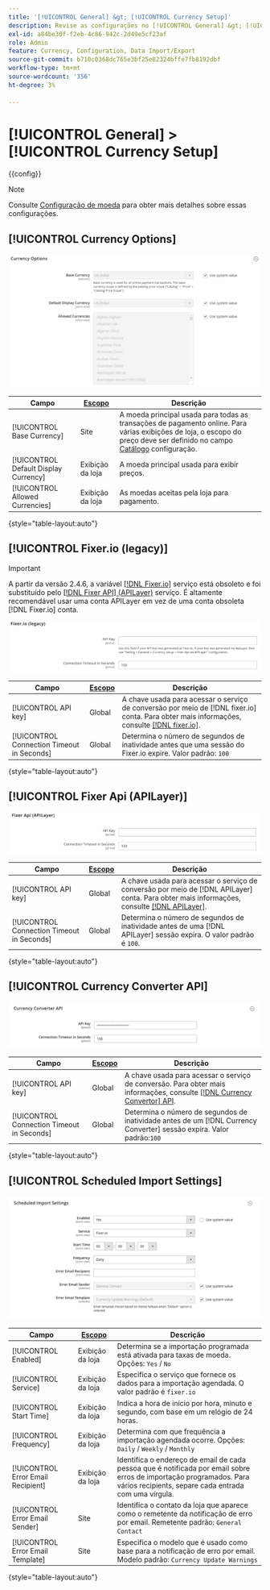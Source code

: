 ```yaml
---
title: '[!UICONTROL General] &gt; [!UICONTROL Currency Setup]'
description: Revise as configurações no [!UICONTROL General] &gt; [!UICONTROL Currency Setup] página do Administrador do Commerce.
exl-id: a84be30f-f2eb-4c86-942c-2d49e5cf23af
role: Admin
feature: Currency, Configuration, Data Import/Export
source-git-commit: b710c0368dc765e3bf25e82324bffe7fb8192dbf
workflow-type: tm+mt
source-wordcount: '356'
ht-degree: 3%

---
```


# [!UICONTROL General] > [!UICONTROL Currency Setup]

{{config}}

>[!NOTE]
>
>Consulte [Configuração de moeda](../../stores-purchase/currency-configuration.md) para obter mais detalhes sobre essas configurações.

## [!UICONTROL Currency Options]

![Moeda Configuração > Opções de Moeda](./assets/currency-setup-currency-options.png)<!-- zoom -->

| Campo | [Escopo](../../getting-started/websites-stores-views.md#scope-settings) | Descrição |
|--- |--- |--- |
| [!UICONTROL Base Currency] | Site | A moeda principal usada para todas as transações de pagamento online. Para várias exibições de loja, o escopo do preço deve ser definido no campo [Catálogo](../catalog/catalog.md) configuração. |
| [!UICONTROL Default Display Currency] | Exibição da loja | A moeda principal usada para exibir preços. |
| [!UICONTROL Allowed Currencies] | Exibição da loja | As moedas aceitas pela loja para pagamento. |

{style="table-layout:auto"}

## [!UICONTROL Fixer.io (legacy)]

>[!IMPORTANT]
>
>A partir da versão 2.4.6, a variável [[!DNL Fixer.io]](https://fixer.io/) serviço está obsoleto e foi substituído pelo [[!DNL Fixer API] (APILayer)](https://apilayer.com/marketplace/fixer-api) serviço. É altamente recomendável usar uma conta APILayer em vez de uma conta obsoleta [!DNL Fixer.io] conta.

![Configuração de moeda > Fixer.io](./assets/currency-setup-fixer.png)<!-- zoom -->

| Campo | [Escopo](../../getting-started/websites-stores-views.md#scope-settings) | Descrição |
|--- |--- |--- |
| [!UICONTROL API key] | Global | A chave usada para acessar o serviço de conversão por meio de [!DNL fixer.io] conta. Para obter mais informações, consulte [[!DNL fixer.io]](https://fixer.io/). |
| [!UICONTROL Connection Timeout in Seconds] | Global | Determina o número de segundos de inatividade antes que uma sessão do Fixer.io expire. Valor padrão: `100` |

{style="table-layout:auto"}

## [!UICONTROL Fixer Api (APILayer)]

![Configuração de moeda > Api de correção (APILayer)](./assets/currency-setup-fixer-api.png)<!-- zoom -->

| Campo | [Escopo](../../getting-started/websites-stores-views.md#scope-settings) | Descrição |
|--- |--- |--- |
| [!UICONTROL API key] | Global | A chave usada para acessar o serviço de conversão por meio de [!DNL APILayer] conta. Para obter mais informações, consulte [[!DNL APILayer]](https://apilayer.com/). |
| [!UICONTROL Connection Timeout in Seconds] | Global | Determina o número de segundos de inatividade antes de uma [!DNL APILayer] sessão expira. O valor padrão é `100`. |

{style="table-layout:auto"}

## [!UICONTROL Currency Converter API]

![Configuração de moeda > API do Conversor de moeda](./assets/currency-setup-converter.png)<!-- zoom -->

| Campo | [Escopo](../../getting-started/websites-stores-views.md#scope-settings) | Descrição |
|--- |--- |--- |
| [!UICONTROL API key] | Global | A chave usada para acessar o serviço de conversão. Para obter mais informações, consulte [[!DNL Currency Convertor] API](https://free.currencyconverterapi.com/). |
| [!UICONTROL Connection Timeout in Seconds] | Global | Determina o número de segundos de inatividade antes de um [!DNL Currency Converter] sessão expira. Valor padrão:`100` |

{style="table-layout:auto"}

## [!UICONTROL Scheduled Import Settings]

![Configuração de Moeda > Configurações de Importação Programada](./assets/currency-setup-scheduled-import-settings.png)<!-- zoom -->

| Campo | [Escopo](../../getting-started/websites-stores-views.md#scope-settings) | Descrição |
|--- |--- |--- |
| [!UICONTROL Enabled] | Exibição da loja | Determina se a importação programada está ativada para taxas de moeda. Opções: `Yes` / `No` |
| [!UICONTROL Service] | Exibição da loja | Especifica o serviço que fornece os dados para a importação agendada. O valor padrão é `fixer.io` |
| [!UICONTROL Start Time] | Exibição da loja | Indica a hora de início por hora, minuto e segundo, com base em um relógio de 24 horas. |
| [!UICONTROL Frequency] | Exibição da loja | Determina com que frequência a importação agendada ocorre. Opções: `Daily` / `Weekly` / `Monthly` |
| [!UICONTROL Error Email Recipient] | Exibição da loja | Identifica o endereço de email de cada pessoa que é notificada por email sobre erros de importação programados. Para vários recipients, separe cada entrada com uma vírgula. |
| [!UICONTROL Error Email Sender] | Site | Identifica o contato da loja que aparece como o remetente da notificação de erro por email. Remetente padrão: `General Contact` |
| [!UICONTROL Error Email Template] | Site | Especifica o modelo que é usado como base para a notificação de erro por email. Modelo padrão: `Currency Update Warnings` |

{style="table-layout:auto"}
